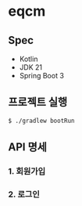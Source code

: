 # eqcm

## Spec

- Kotlin
- JDK 21
- Spring Boot 3

## 프로젝트 실행

```bash
$ ./gradlew bootRun
```

## API 명세

### 1. 회원가입

### 2. 로그인